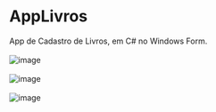 # AppLivros
App de Cadastro de Livros, em C# no Windows Form.
</br>
</br>
![image](https://user-images.githubusercontent.com/78871478/140810410-9894afb3-fb40-472d-b39f-d8640af21cbb.png)
</br>
</br>
![image](https://user-images.githubusercontent.com/78871478/140810651-741cf504-d6e6-440c-91a4-34616e937e5d.png)
</br>
</br>
![image](https://user-images.githubusercontent.com/78871478/140810797-397e8701-80f8-4e2c-9cf1-9b53ee528495.png)
</br>
</br>
